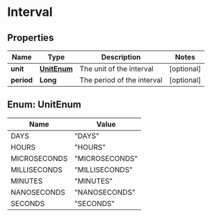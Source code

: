 
# Interval

## Properties
Name | Type | Description | Notes
------------ | ------------- | ------------- | -------------
**unit** | [**UnitEnum**](#UnitEnum) | The unit of the interval |  [optional]
**period** | **Long** | The period of the interval |  [optional]


<a name="UnitEnum"></a>
## Enum: UnitEnum
Name | Value
---- | -----
DAYS | &quot;DAYS&quot;
HOURS | &quot;HOURS&quot;
MICROSECONDS | &quot;MICROSECONDS&quot;
MILLISECONDS | &quot;MILLISECONDS&quot;
MINUTES | &quot;MINUTES&quot;
NANOSECONDS | &quot;NANOSECONDS&quot;
SECONDS | &quot;SECONDS&quot;



